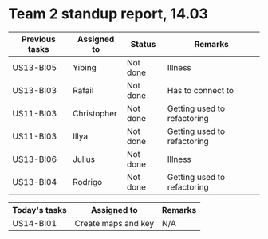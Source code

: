 # Team 2 standup report, 14.03

| Previous tasks | Assigned to | Status | Remarks |
| - | - | - | - |
| US13-BI05 | Yibing | Not done | Illness |
| US13-BI03 | Rafail | Not done | Has to connect to |
| US11-BI03 | Christopher | Not done | Getting used to refactoring |
| US11-BI03 | Illya | Not done | Getting used to refactoring |
| US13-BI06 | Julius | Not done | Illness |
| US13-BI04 | Rodrigo | Not done | Getting used to refactoring |

| Today's tasks | Assigned to | Remarks |
| - | - | - |
| US14-BI01 | Create maps and key | N/A |

